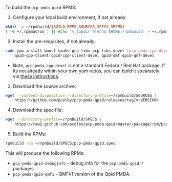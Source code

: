 To build the `pcp-pmda-qpid` RPMS:

1. Configure your local build environment, if not already:
  ```bash
  mkdir -p ~/rpmbuild/{BUILD,RPMS,SOURCES,SPECS,SRPMS}
  [ -e ~/.rpmmacros ] || echo '%_topdir %(echo $HOME)/rpmbuild' > ~/.rpmmacros
  ```

2. Install the pre-requisites, if not already:
  ```bash
  sudo yum install boost cmake pcp-libs pcp-libs-devel [pcp-pmda-cpp-devel] \
      qpid-cpp-client qpid-cpp-client-devel qpid-qmf qpid-qmf-devel
  ```
  * Note, `pcp-pmda-cpp-devel` is not a standard Fedora / Red Hat package.  If
    its not already within your own yum repos, you can build it spearately via
    [these instructions](https://github.com/pcolby/pcp-pmda-cpp/tree/master/package/rpm).

3. Download the source archive:
  ```bash
  wget --content-disposition --directory-prefix=~/rpmbuild/SOURCES \
      https://github.com/pcolby/pcp-pmda-qpid/releases/tag/v<VERSION>
  ```

4. Download the spec file:
  ```bash
  wget --directory-prefix=~/rpmbuild/SPECS \
      https://raw2.github.com/pcolby/pcp-pmda-qpid/master/package/rpm/pcp-pmda-qpid.spec

  ```

5. Build the RPMs:
  ```bash
  rpmbuild -ba ~/rpmbuild/SPECS/pcp-pmda-qpid.spec
  ```

This will produce the following RPMs:
* `pcp-pmda-qpid-debuginfo` - debug info for the `pcp-pmda-qpid-*` packages.
* `pcp-pmda-qpid-qmf1` - QMFv1 version of the Qpid PMDA.
